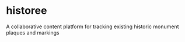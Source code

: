 # historee
A collaborative content platform for tracking existing historic monument plaques and markings

